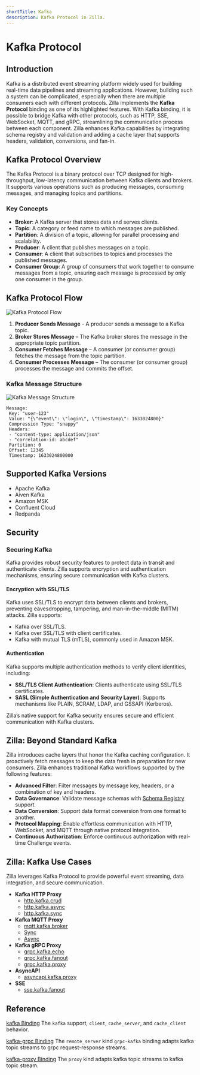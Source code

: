 ```yaml
---
shortTitle: Kafka
description: Kafka Protocol in Zilla.
---
```


# Kafka Protocol

## Introduction

Kafka is a distributed event streaming platform widely used for building real-time data pipelines and streaming applications. However, building such a system can be complicated, especially when there are multiple consumers each with different protocols. Zilla implements the **Kafka Protocol** binding as one of its highlighted features. With Kafka binding, it is possible to bridge Kafka with other protocols, such as HTTP, SSE, WebSocket, MQTT, and gRPC, streamlining the communication process between each component. Zilla enhances Kafka capabilities by integrating schema registry and validation and adding a cache layer that supports headers, validation, conversions, and fan-in.

## Kafka Protocol Overview

The Kafka Protocol is a binary protocol over TCP designed for high-throughput, low-latency communication between Kafka clients and brokers. It supports various operations such as producing messages, consuming messages, and managing topics and partitions.

### Key Concepts

- **Broker**: A Kafka server that stores data and serves clients.
- **Topic**: A category or feed name to which messages are published.
- **Partition**: A division of a topic, allowing for parallel processing and scalability.
- **Producer**: A client that publishes messages on a topic.
- **Consumer**: A client that subscribes to topics and processes the published messages.
- **Consumer Group**: A group of consumers that work together to consume messages from a topic, ensuring each message is processed by only one consumer in the group.

## Kafka Protocol Flow

![Kafka Protocol Flow](/kafka/kafka_flow.png)

1. **Producer Sends Message** - A producer sends a message to a Kafka topic.
2. **Broker Stores Message** – The Kafka broker stores the message in the appropriate topic partition.
3. **Consumer Fetches Message** – A consumer (or consumer group) fetches the message from the topic partition.
4. **Consumer Processes Message** – The consumer (or consumer group) processes the message and commits the offset.

### Kafka Message Structure

![Kafka Message Structure](/kafka/kafka_message.png)

```plaintext
Message:
 Key: "user-123"
 Value: "{\"event\": \"login\", \"timestamp\": 1633024800}"
 Compression Type: "snappy"
 Headers:
 - "content-type: application/json"
 - "correlation-id: abcdef"
 Partition: 0
 Offset: 12345
 Timestamp: 1633024800000
```

## Supported Kafka Versions

- Apache Kafka
- Aiven Kafka
- Amazon MSK
- Confluent Cloud
- Redpanda

## Security

### Securing Kafka

Kafka provides robust security features to protect data in transit and authenticate clients. Zilla supports encryption and authentication mechanisms, ensuring secure communication with Kafka clusters.

#### Encryption with SSL/TLS

Kafka uses SSL/TLS to encrypt data between clients and brokers, preventing eavesdropping, tampering, and man-in-the-middle (MITM) attacks. Zilla supports:

- Kafka over SSL/TLS.
- Kafka over SSL/TLS with client certificates.
- Kafka with mutual TLS (mTLS), commonly used in Amazon MSK.

#### Authentication

Kafka supports multiple authentication methods to verify client identities, including:

- **SSL/TLS Client Authentication**: Clients authenticate using SSL/TLS certificates.
- **SASL (Simple Authentication and Security Layer)**: Supports mechanisms like PLAIN, SCRAM, LDAP, and GSSAPI (Kerberos).

Zilla’s native support for Kafka security ensures secure and efficient communication with Kafka clusters.

## Zilla: Beyond Standard Kafka

Zilla introduces cache layers that honor the Kafka caching configuration. It proactively fetch messages to keep the data fresh in preparation for new consumers. Zilla enhances traditional Kafka workflows supported by the following features:

- **Advanced Filter**: Filter messages by message key, headers, or a combination of key and headers.
- **Data Governance**: Validate message schemas with [Schema Registry](../../reference/config/catalogs/apicurio-registry.md) support.
- **Data Conversion**: Support data format conversion from one format to another.
- **Protocol Mapping**: Enable effortless communication with HTTP, WebSocket, and MQTT through native protocol integration.
- **Continuous Authorization**: Enforce continuous authorization with real-time Challenge events.

## Zilla: Kafka Use Cases

Zilla leverages Kafka Protocol to provide powerful event streaming, data integration, and secure communication.

- **Kafka HTTP Proxy**
  - [http.kafka.crud](https://github.com/aklivity/zilla-examples/tree/main/http.kafka.crud)
  - [http.kafka.async](https://github.com/aklivity/zilla-examples/tree/main/http.kafka.async)
  - [http.kafka.sync](https://github.com/aklivity/zilla-examples/tree/main/http.kafka.sync)
- **Kafka MQTT Proxy**
  - [mqtt.kafka.broker](https://github.com/aklivity/zilla-examples/tree/main/mqtt.kafka.broker)
  - [Sync](https://github.com/aklivity/zilla-examples/tree/main/mqtt.kafka.sync)
  - [Async](https://github.com/aklivity/zilla-examples/tree/main/mqtt.kafka.async)
- **Kafka gRPC Proxy**
  - [grpc.kafka.echo](https://github.com/aklivity/zilla-examples/tree/main/grpc.kafka.echo)
  - [grpc.kafka.fanout](https://github.com/aklivity/zilla-examples/tree/main/grpc.kafka.fanout)
  - [grpc.kafka.proxy](https://github.com/aklivity/zilla-examples/tree/main/grpc.kafka.proxy)
- **AsyncAPI**
  - [asyncapi.kafka.proxy](https://github.com/aklivity/zilla-examples/tree/main/asyncapi.http.kafka.proxy)
- **SSE**
  - [sse.kafka.fanout](https://github.com/aklivity/zilla-examples/tree/main/sse.kafka.fanout)

## Reference

[kafka Binding](../../reference/config/bindings/kafka/README.md) The `kafka` support, `client`, `cache_server`, and `cache_client` behavior.

[kafka-grpc Binding](../../reference/config/bindings/kafka-grpc/README.md) The `remote_server` kind `grpc-kafka` binding adapts kafka topic streams to grpc request-response streams.

[kafka-proxy Binding](../../reference/config/bindings/kafka-proxy/README.md) The `proxy` kind adapts kafka topic streams to kafka topic stream.
